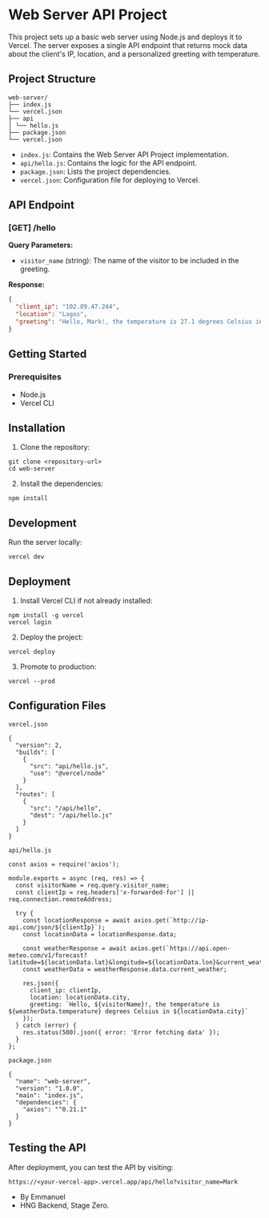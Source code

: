 # Web Server API Project

This project sets up a basic web server using Node.js and deploys it to Vercel. The server exposes a single API endpoint that returns mock data about the client's IP, location, and a personalized greeting with temperature.

## Project Structure
```
web-server/
├── index.js
└── vercel.json
├── api
│ └── hello.js
├── package.json
└── vercel.json
```

- `index.js`: Contains the Web Server API Project implementation.
- `api/hello.js`: Contains the logic for the API endpoint.
- `package.json`: Lists the project dependencies.
- `vercel.json`: Configuration file for deploying to Vercel.

## API Endpoint

### [GET] /hello

**Query Parameters:**

- `visitor_name` (string): The name of the visitor to be included in the greeting.

**Response:**

```json
{
  "client_ip": "102.89.47.244",
  "location": "Lagos",
  "greeting": "Hello, Mark!, the temperature is 27.1 degrees Celsius in Lagos"
}
```

## Getting Started

### Prerequisites

- Node.js
- Vercel CLI

## Installation

1. Clone the repository:

```
git clone <repository-url>
cd web-server

```

2. Install the dependencies:

```
npm install
```
## Development

Run the server locally:
```
vercel dev
```

## Deployment

1. Install Vercel CLI if not already installed:

```
npm install -g vercel
vercel login
```

2. Deploy the project:

```
vercel deploy
```

3. Promote to production:

```
vercel --prod
```

## Configuration Files

`vercel.json`
```
{
  "version": 2,
  "builds": [
    {
      "src": "api/hello.js",
      "use": "@vercel/node"
    }
  ],
  "routes": [
    {
      "src": "/api/hello",
      "dest": "/api/hello.js"
    }
  ]
}

```

`api/hello.js`
```
const axios = require('axios');

module.exports = async (req, res) => {
  const visitorName = req.query.visitor_name;
  const clientIp = req.headers['x-forwarded-for'] || req.connection.remoteAddress;

  try {
    const locationResponse = await axios.get(`http://ip-api.com/json/${clientIp}`);
    const locationData = locationResponse.data;

    const weatherResponse = await axios.get(`https://api.open-meteo.com/v1/forecast?latitude=${locationData.lat}&longitude=${locationData.lon}&current_weather=true`);
    const weatherData = weatherResponse.data.current_weather;

    res.json({
      client_ip: clientIp,
      location: locationData.city,
      greeting: `Hello, ${visitorName}!, the temperature is ${weatherData.temperature} degrees Celsius in ${locationData.city}`
    });
  } catch (error) {
    res.status(500).json({ error: 'Error fetching data' });
  }
};

```

`package.json`
```
{
  "name": "web-server",
  "version": "1.0.0",
  "main": "index.js",
  "dependencies": {
    "axios": "^0.21.1"
  }
}

```

## Testing the API

After deployment, you can test the API by visiting:
```
https://<your-vercel-app>.vercel.app/api/hello?visitor_name=Mark
```

- By Emmanuel
- HNG Backend, Stage Zero.
